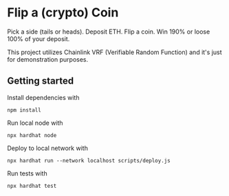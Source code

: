 # Flip a (crypto) Coin

Pick a side (tails or heads).
Deposit ETH.
Flip a coin.
Win 190% or loose 100% of your deposit.

This project utilizes Chainlink VRF (Verifiable Random Function)
and it's just for demonstration purposes.

## Getting started

Install dependencies with
```shell
npm install
```

Run local node with
```shell
npx hardhat node
```
Deploy to local network with
```shell
npx hardhat run --network localhost scripts/deploy.js
```

Run tests with
```shell
npx hardhat test
```
